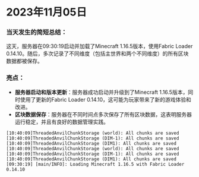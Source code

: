 # 2023年11月05日
### 当天发生的简短总结：
这天，服务器在09:30:19启动并加载了Minecraft 1.16.5版本，使用Fabric Loader 0.14.10。随后，多次记录了不同维度（包括主世界和两个不同维度）的所有区块数据都被保存。

### 亮点：
- **服务器启动和版本更新**：服务器成功启动并升级到了Minecraft 1.16.5版本，同时使用了更新的Fabric Loader 0.14.10，这可能为玩家带来了新的游戏体验和改进。
- **区块数据保存**：服务器在不同时间点多次保存了所有区块数据，这表明服务器运行稳定，并且有良好的数据管理实践。
```
[10:40:09]ThreadedAnvilChunkStorage (world): All chunks are saved
[10:40:09]ThreadedAnvilChunkStorage (DIM-1): All chunks are saved
[10:40:09]ThreadedAnvilChunkStorage (DIM1): All chunks are saved
[10:40:09]ThreadedAnvilChunkStorage (world): All chunks are saved
[10:40:09]ThreadedAnvilChunkStorage (DIM-1): All chunks are saved
[10:40:09]ThreadedAnvilChunkStorage (DIM1): All chunks are saved
[09:30:19] [main/INFO]: Loading Minecraft 1.16.5 with Fabric Loader 0.14.10
```
